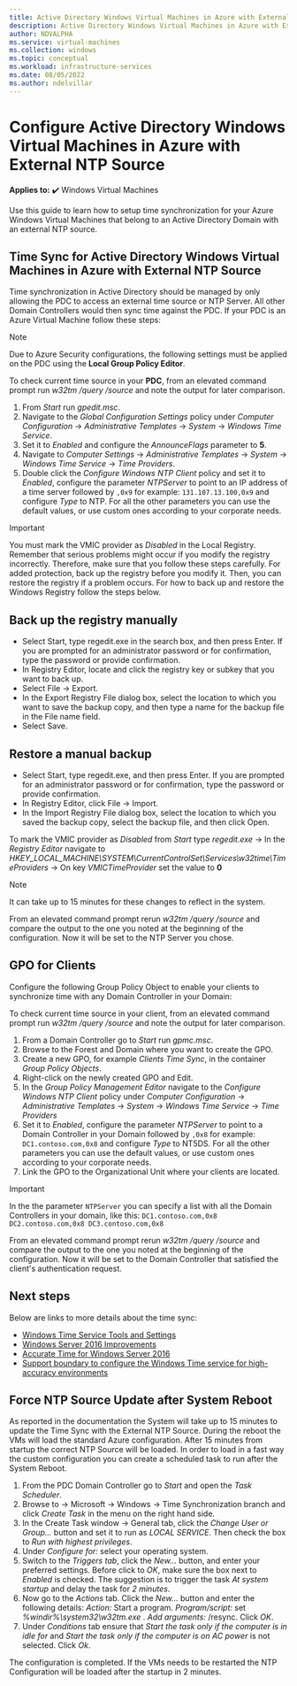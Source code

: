 ```yaml
---
title: Active Directory Windows Virtual Machines in Azure with External NTP Source
description: Active Directory Windows Virtual Machines in Azure with External NTP Source
author: NDVALPHA
ms.service: virtual-machines
ms.collection: windows
ms.topic: conceptual
ms.workload: infrastructure-services
ms.date: 08/05/2022
ms.author: ndelvillar
---
```


# Configure Active Directory Windows Virtual Machines in Azure with External NTP Source

**Applies to:** :heavy_check_mark: Windows Virtual Machines

Use this guide to learn how to setup time synchronization for your Azure Windows Virtual Machines that belong to an Active Directory Domain with an external NTP source.

## Time Sync for Active Directory Windows Virtual Machines in Azure with External NTP Source

Time synchronization in Active Directory should be managed by only allowing the PDC to access an external time source or NTP Server. All other Domain Controllers would then sync time against the PDC. If your PDC is an Azure Virtual Machine follow these steps:

>[!NOTE]
>Due to Azure Security configurations, the following settings must be applied on the PDC using the **Local Group Policy Editor**.

To check current time source in your **PDC**, from an elevated command prompt run *w32tm /query /source* and note the output for later comparison.

1. From *Start* run *gpedit.msc*.
2. Navigate to the *Global Configuration Settings* policy under *Computer Configuration* -> *Administrative Templates* -> *System* -> *Windows Time Service*.
3. Set it to *Enabled* and configure the *AnnounceFlags* parameter to **5**.
4. Navigate to *Computer Settings* -> *Administrative Templates* -> *System* -> *Windows Time Service* -> *Time Providers*.
5. Double click the *Configure Windows NTP Client* policy and set it to *Enabled*, configure the parameter *NTPServer* to point to an IP address of a time server followed by `,0x9` for example: `131.107.13.100,0x9` and configure *Type* to NTP. For all the other parameters you can use the default values, or use custom ones according to your corporate needs.

>[!IMPORTANT]
>You must mark the VMIC provider as *Disabled* in the Local Registry. Remember that serious problems might occur if you modify the registry incorrectly. Therefore, make sure that you follow these steps carefully. For added protection, back up the registry before you modify it. Then, you can restore the registry if a problem occurs. For how to back up and restore the Windows Registry follow the steps below.

## Back up the registry manually

- Select Start, type regedit.exe in the search box, and then press Enter. If you are prompted for an administrator password or for confirmation, type the password or provide confirmation.
- In Registry Editor, locate and click the registry key or subkey that you want to back up.
- Select File -> Export.
- In the Export Registry File dialog box, select the location to which you want to save the backup copy, and then type a name for the backup file in the File name field.
- Select Save.

## Restore a manual backup

- Select Start, type regedit.exe, and then press Enter. If you are prompted for an administrator password or for confirmation, type the password or provide confirmation.
- In Registry Editor, click File -> Import.
- In the Import Registry File dialog box, select the location to which you saved the backup copy, select the backup file, and then click Open.

To mark the VMIC provider as *Disabled* from *Start* type *regedit.exe* -> In the *Registry Editor* navigate to *HKEY_LOCAL_MACHINE\SYSTEM\CurrentControlSet\Services\w32time\TimeProviders* -> On key *VMICTimeProvider* set the value to **0**

>[!NOTE]
>It can take up to 15 minutes for these changes to reflect in the system.

From an elevated command prompt rerun *w32tm /query /source* and compare the output to the one you noted at the beginning of the configuration. Now it will be set to the NTP Server you chose.

## GPO for Clients

Configure the following Group Policy Object to enable your clients to synchronize time with any Domain Controller in your Domain:

To check current time source in your client, from an elevated command prompt run *w32tm /query /source* and note the output for later comparison.

1. From a Domain Controller go to *Start* run *gpmc.msc*.
2. Browse to the Forest and Domain where you want to create the GPO.
3. Create a new GPO, for example *Clients Time Sync*, in the container *Group Policy Objects*.
4. Right-click on the newly created GPO and Edit.
5. In the *Group Policy Management Editor* navigate to the *Configure Windows NTP Client* policy under *Computer Configuration* -> *Administrative Templates* -> *System* -> *Windows Time Service* -> *Time Providers*
6. Set it to *Enabled*, configure the parameter *NTPServer* to point to a Domain Controller in your Domain followed by `,0x8` for example: `DC1.contoso.com,0x8` and configure *Type* to NT5DS. For all the other parameters you can use the default values, or use custom ones according to your corporate needs.
7. Link the GPO to the Organizational Unit where your clients are located.

>[!IMPORTANT]
>In the the parameter `NTPServer` you can specify a list with all the Domain Controllers in your domain, like this: `DC1.contoso.com,0x8 DC2.contoso.com,0x8 DC3.contoso.com,0x8`

From an elevated command prompt rerun *w32tm /query /source* and compare the output to the one you noted at the beginning of the configuration. Now it will be set to the Domain Controller that satisfied the client's authentication request.

## Next steps

Below are links to more details about the time sync:

- [Windows Time Service Tools and Settings](/windows-server/networking/windows-time-service/windows-time-service-tools-and-settings)
- [Windows Server 2016 Improvements
](/windows-server/networking/windows-time-service/windows-server-2016-improvements)
- [Accurate Time for Windows Server 2016](/windows-server/networking/windows-time-service/accurate-time)
- [Support boundary to configure the Windows Time service for high-accuracy environments](/windows-server/networking/windows-time-service/support-boundary)

## Force NTP Source Update after System Reboot

As reported in the documentation the System will take up to 15 minutes to update the Time Sync with the External NTP Source. During the reboot the VMs will load the standard Azure configuration. After 15 minutes from startup the correct NTP Source will be loaded. In order to load in a fast way the custom configuration you can create a scheduled task to run after the System Reboot.

1. From the PDC Domain Controller go to *Start* and open the *Task Scheduler*.
2. Browse to -> Microsoft -> Windows -> Time Synchronization branch and click *Create Task* in the menu on the right hand side.
3. In the Create Task window -> General tab, click the *Change User or Group...* button and set it to run as *LOCAL SERVICE*. Then check the box to *Run with highest privileges*. 
4. Under *Configure for:* select your operating system.
5. Switch to the *Triggers tab*, click the *New...* button, and enter your preferred settings. Before click to *OK*, make sure the box next to *Enabled* is checked. The suggestion is to trigger the task *At system startup* and delay the task for *2 minutes*.
6. Now go to the *Actions* tab. Click the *New...* button and enter the following details: *Action:* Start a program. *Program/script:* set *%windir%\system32\w32tm.exe* . *Add arguments:* /resync. Click *OK*.
6. Under *Conditions* tab ensure that *Start the task only if the computer is in idle for* and *Start the task only if the computer is on AC power* is not selected. Click *Ok*.

The configuration is completed. If the VMs needs to be restarted the NTP Configuration will be loaded after the startup in 2 minutes.